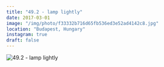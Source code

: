 ```yaml
---
title: "49.2 - lamp lightly"
date: 2017-03-01
image: "/img/photo/f33332b716d65fb536ed3e52ad4142c8.jpg"
location: "Budapest, Hungary"
instagram: true
draft: false
---
```


![49.2 - lamp lightly](/img/photo/f33332b716d65fb536ed3e52ad4142c8.jpg)
